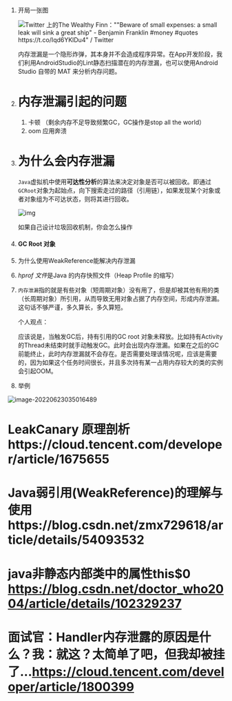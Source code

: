 1. 开局一张图

   ![Twitter 上的The Wealthy Finn：""Beware of small expenses: a small leak will  sink a great ship" - Benjamin Franklin #money #quotes  https://t.co/Iqd6YKlDu4" / Twitter](https://pbs.twimg.com/media/EE50_gEW4AETF8k.jpg)

   内存泄漏是一个隐形炸弹，其本身并不会造成程序异常。在App开发阶段，我们利用AndroidStudio的Lint静态扫描潜在的内存泄漏，也可以使用Android Studio 自带的 MAT 来分析内存问题。

2. # 内存泄漏引起的问题

   1. 卡顿 （剩余内存不足导致频繁GC，GC操作是stop all the world）
   2. oom 应用奔溃

   

3. # 为什么会内存泄漏

   `Java`虚拟机中使用**可达性分析**的算法来决定对象是否可以被回收。即通过`GCRoot`对象为起始点，向下搜索走过的路径（引用链），如果发现某个对象或者对象组为不可达状态，则将其进行回收。

   ![img](/Users/yanglei/Study/github/notes/1620.png)

   如果自己设计垃圾回收机制，你会怎么操作

4. #### GC Root 对象

5. 为什么使用WeakReference能解决内存泄漏

   

6. *hprof 文件*是Java 的内存快照文件（Heap Profile 的缩写）

7. `内存泄漏`指的就是有些对象（短周期对象）没有用了，但是却被其他有用的类（长周期对象）所引用，从而导致无用对象占据了内存空间，形成内存泄漏。这句话不够严谨，多久算长，多久算短。

   个人观点：

   应该说是，当触发GC后，持有引用的GC root 对象未释放。比如持有Activity的Thread未结束时就手动触发GC。此时会出现内存泄漏。如果在之后的GC前能终止，此时内存泄漏就不会存在。是否需要处理该情况呢，应该是需要的，因为如果这个任务时间很长，并且多次持有某一占用内存较大的类的实例会引起OOM。

8. 举例



![image-20220623035016489](/Users/yanglei/Study/github/notes/image-20220623035016489.png)



# LeakCanary 原理剖析https://cloud.tencent.com/developer/article/1675655

# Java弱引用(WeakReference)的理解与使用https://blog.csdn.net/zmx729618/article/details/54093532

# java非静态内部类中的属性this$0  https://blog.csdn.net/doctor_who2004/article/details/102329237

# 面试官：Handler内存泄露的原因是什么？我：就这？太简单了吧，但我却被挂了...https://cloud.tencent.com/developer/article/1800399